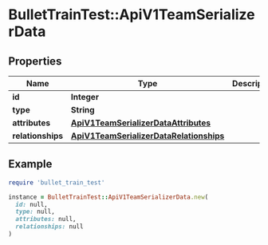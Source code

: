 # BulletTrainTest::ApiV1TeamSerializerData

## Properties

| Name | Type | Description | Notes |
| ---- | ---- | ----------- | ----- |
| **id** | **Integer** |  | [optional] |
| **type** | **String** |  | [optional] |
| **attributes** | [**ApiV1TeamSerializerDataAttributes**](ApiV1TeamSerializerDataAttributes.md) |  | [optional] |
| **relationships** | [**ApiV1TeamSerializerDataRelationships**](ApiV1TeamSerializerDataRelationships.md) |  | [optional] |

## Example

```ruby
require 'bullet_train_test'

instance = BulletTrainTest::ApiV1TeamSerializerData.new(
  id: null,
  type: null,
  attributes: null,
  relationships: null
)
```

